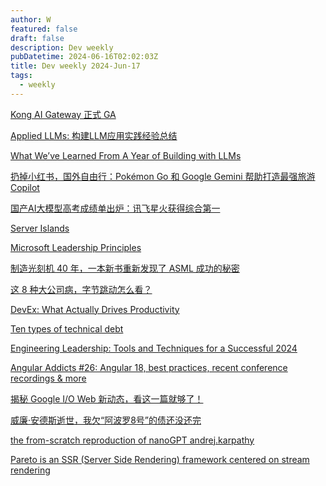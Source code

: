 ```yaml
---
author: W
featured: false
draft: false
description: Dev weekly
pubDatetime: 2024-06-16T02:02:03Z
title: Dev weekly 2024-Jun-17
tags:
  - weekly
---
```


[Kong AI Gateway 正式 GA](https://mp.weixin.qq.com/s/6zE8QbePFn2tjw9NroG8WA)

[Applied LLMs: 构建LLM应用实践经验总结](https://mp.weixin.qq.com/s/r2VPaXinXzryQNqu_8sNzw)

[What We’ve Learned From A Year of Building with LLMs](https://applied-llms.org/)

[扔掉小红书，国外自由行：Pokémon Go 和 Google Gemini 帮助打造最强旅游 Copilot](https://mp.weixin.qq.com/s/0CUVvZk0X7k6iQoL0ymExQ)

[国产AI大模型高考成绩单出炉：讯飞星火获得综合第一](https://www.cnbeta.com.tw/articles/tech/1434322.htm)

[Server Islands](https://astro.build/blog/future-of-astro-server-islands/)

[Microsoft Leadership Principles](https://jdmeier.com/microsoft-leadership-principles/)

[制造光刻机 40 年，一本新书重新发现了 ASML 成功的秘密](https://mp.weixin.qq.com/s/f2NRZiS_bBvq6MQgFdp9gA)

[这 8 种大公司病，字节跳动怎么看？](https://mp.weixin.qq.com/s/qp4jDE52Y0a5BTyduQ71Eg)

[DevEx: What Actually Drives Productivity](https://queue.acm.org/detail.cfm?id=3595878&utm_source=pocket_shared)

[Ten types of technical debt](https://www.practicalengineering.management/p/ten-types-of-technical-debt)

[Engineering Leadership: Tools and Techniques for a Successful 2024](https://blog.practicalengineering.management/engineering-leadership-tools-and-techniques-for-a-successful-2024-1707fcd022f3)

[Angular Addicts #26: Angular 18, best practices, recent conference recordings & more](https://www.angularaddicts.com/p/angular-addicts-26-angular-18-signal-inputs)

[揭秘 Google I/O Web 新动态，看这一篇就够了！](https://mp.weixin.qq.com/s/_rCeda1MqbVJnSeg6ZViKA)

[威廉·安德斯逝世，我欠“阿波罗8号”的债还没还完](https://mp.weixin.qq.com/s/b5qnRLyOBSORYlobdU5OWQ)

[the from-scratch reproduction of nanoGPT andrej.karpathy](https://github.com/karpathy/build-nanogpt)

[Pareto is an SSR (Server Side Rendering) framework centered on stream rendering](https://github.com/childrentime/pareto)

[]()

[]()

[]()

[]()

[]()

[]()

[]()

[]()

[]()

[]()

[]()

[]()

[]()

[]()

[]()

[]()

[]()

[]()

[]()

[]()

[]()

[]()

[]()

[]()

[]()

[]()

[]()

[]()

[]()

[]()

[]()

[]()

[]()

[]()

[]()

[]()

[]()

[]()

[]()

[]()

[]()

[]()

[]()
